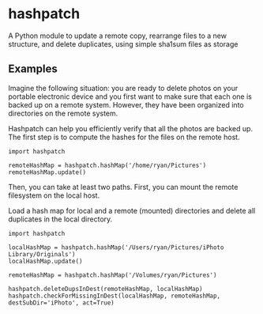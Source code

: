 hashpatch
=========

A Python module to update a remote copy, rearrange files to a new structure, and delete duplicates, using simple sha1sum files as storage

Examples
--------

Imagine the following situation: you are ready to delete photos on your portable electronic device and you first want to make sure that each one is backed up on a remote system. However, they have been organized into directories on the remote system.

Hashpatch can help you efficiently verify that all the photos are backed up. The first step is to compute the hashes for the files on the remote host.
```
import hashpatch

remoteHashMap = hashpatch.hashMap('/home/ryan/Pictures')
remoteHashMap.update()
```

Then, you can take at least two paths. First, you can mount the remote filesystem on the local host. 

Load a hash map for local and a remote (mounted) directories and delete all duplicates in the local directory.

```
import hashpatch

localHashMap = hashpatch.hashMap('/Users/ryan/Pictures/iPhoto Library/Originals')
localHashMap.update()

remoteHashMap = hashpatch.hashMap('/Volumes/ryan/Pictures')

hashpatch.deleteDupsInDest(remoteHashMap, localHashMap)
hashpatch.checkForMissingInDest(localHashMap, remoteHashMap, destSubDir='iPhoto', act=True)
```

